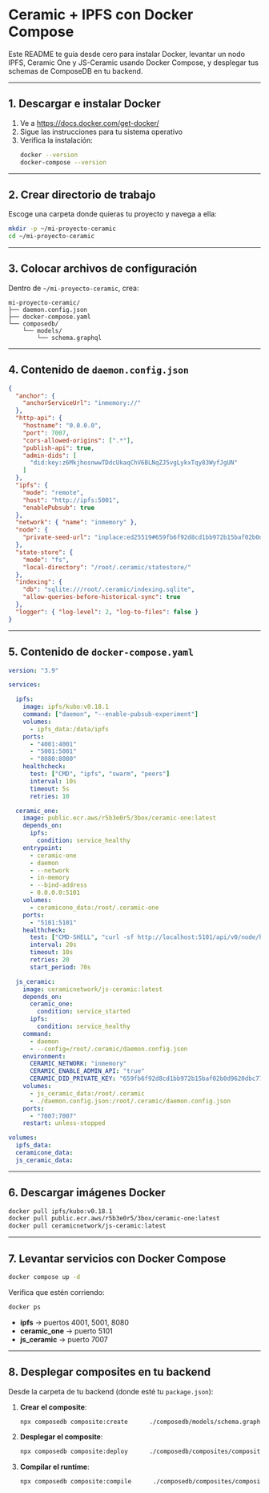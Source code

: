 # Ceramic + IPFS con Docker Compose

Este README te guía desde cero para instalar Docker, levantar un nodo IPFS, Ceramic One y JS-Ceramic usando Docker Compose, y desplegar tus schemas de ComposeDB en tu backend.

---

## 1. Descargar e instalar Docker

1. Ve a https://docs.docker.com/get-docker/  
2. Sigue las instrucciones para tu sistema operativo  
3. Verifica la instalación:
   ```bash
   docker --version
   docker-compose --version
   ```

---

## 2. Crear directorio de trabajo

Escoge una carpeta donde quieras tu proyecto y navega a ella:

```bash
mkdir -p ~/mi-proyecto-ceramic
cd ~/mi-proyecto-ceramic
```

---

## 3. Colocar archivos de configuración

Dentro de `~/mi-proyecto-ceramic`, crea:

```
mi-proyecto-ceramic/
├── daemon.config.json
├── docker-compose.yaml
└── composedb/
    └── models/
        └── schema.graphql
```

---

## 4. Contenido de `daemon.config.json`

```json
{
  "anchor": {
    "anchorServiceUrl": "inmemory://"
  },
  "http-api": {
    "hostname": "0.0.0.0",
    "port": 7007,
    "cors-allowed-origins": [".*"],
    "publish-api": true,
    "admin-dids": [
      "did:key:z6MkjhosnwwTDdcUkaqChV6BLNqZJ5vgLykxTqy83WyfJgUN"
    ]
  },
  "ipfs": {
    "mode": "remote",
    "host": "http://ipfs:5001",
    "enablePubsub": true
  },
  "network": { "name": "inmemory" },
  "node": {
    "private-seed-url": "inplace:ed25519#659fb6f92d8cd1bb972b15baf02b0d9620dbc771f323873f678f783209b72e0a"
  },
  "state-store": {
    "mode": "fs",
    "local-directory": "/root/.ceramic/statestore/"
  },
  "indexing": {
    "db": "sqlite:///root/.ceramic/indexing.sqlite",
    "allow-queries-before-historical-sync": true
  },
  "logger": { "log-level": 2, "log-to-files": false }
}
```

---

## 5. Contenido de `docker-compose.yaml`

```yaml
version: "3.9"

services:

  ipfs:
    image: ipfs/kubo:v0.18.1
    command: ["daemon", "--enable-pubsub-experiment"]
    volumes:
      - ipfs_data:/data/ipfs
    ports:
      - "4001:4001"
      - "5001:5001"
      - "8080:8080"
    healthcheck:
      test: ["CMD", "ipfs", "swarm", "peers"]
      interval: 10s
      timeout: 5s
      retries: 10

  ceramic_one:
    image: public.ecr.aws/r5b3e0r5/3box/ceramic-one:latest
    depends_on:
      ipfs:
        condition: service_healthy
    entrypoint:
      - ceramic-one
      - daemon
      - --network
      - in-memory
      - --bind-address
      - 0.0.0.0:5101
    volumes:
      - ceramicone_data:/root/.ceramic-one
    ports:
      - "5101:5101"
    healthcheck:
      test: ["CMD-SHELL", "curl -sf http://localhost:5101/api/v0/node/healthcheck || exit 1"]
      interval: 20s
      timeout: 10s
      retries: 20
      start_period: 70s

  js_ceramic:
    image: ceramicnetwork/js-ceramic:latest
    depends_on:
      ceramic_one:
        condition: service_started
      ipfs:
        condition: service_healthy
    command:
      - daemon
      - --config=/root/.ceramic/daemon.config.json
    environment:
      CERAMIC_NETWORK: "inmemory"
      CERAMIC_ENABLE_ADMIN_API: "true"
      CERAMIC_DID_PRIVATE_KEY: "659fb6f92d8cd1bb972b15baf02b0d9620dbc771f323873f678f783209b72e0a"
    volumes:
      - js_ceramic_data:/root/.ceramic
      - ./daemon.config.json:/root/.ceramic/daemon.config.json
    ports:
      - "7007:7007"
    restart: unless-stopped

volumes:
  ipfs_data:
  ceramicone_data:
  js_ceramic_data:
```

---

## 6. Descargar imágenes Docker

```bash
docker pull ipfs/kubo:v0.18.1
docker pull public.ecr.aws/r5b3e0r5/3box/ceramic-one:latest
docker pull ceramicnetwork/js-ceramic:latest
```

---

## 7. Levantar servicios con Docker Compose

```bash
docker compose up -d
```

Verifica que estén corriendo:

```bash
docker ps
```

- **ipfs** → puertos 4001, 5001, 8080  
- **ceramic_one** → puerto 5101  
- **js_ceramic** → puerto 7007  

---

## 8. Desplegar composites en tu backend

Desde la carpeta de tu backend (donde esté tu `package.json`):

1. **Crear el composite**:

   ```bash
   npx composedb composite:create      ./composedb/models/schema.graphql      --ceramic-url http://localhost:7007      -k 659fb6f92d8cd1bb972b15baf02b0d9620dbc771f323873f678f783209b72e0a      -o ./composedb/composites/composite.json
   ```

2. **Desplegar el composite**:

   ```bash
   npx composedb composite:deploy      ./composedb/composites/composite.json      --ceramic-url http://localhost:7007      -k 659fb6f92d8cd1bb972b15baf02b0d9620dbc771f323873f678f783209b72e0a
   ```

3. **Compilar el runtime**:

   ```bash
   npx composedb composite:compile      ./composedb/composites/composite.json      ./composedb/runtime/runtime.json
   ```
